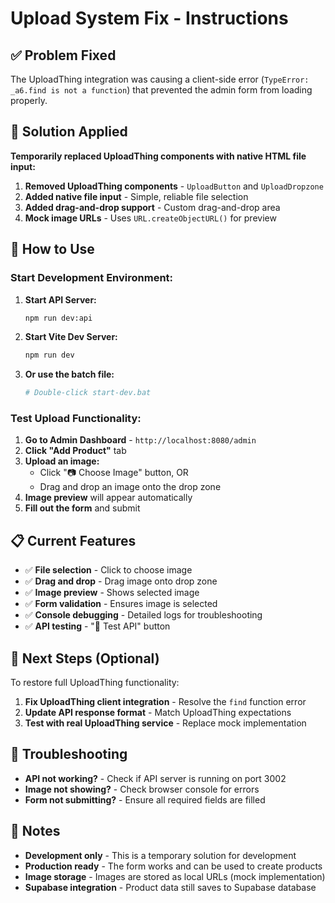 # Upload System Fix - Instructions

## ✅ Problem Fixed

The UploadThing integration was causing a client-side error (`TypeError: _a6.find is not a function`) that prevented the admin form from loading properly.

## 🔧 Solution Applied

**Temporarily replaced UploadThing components with native HTML file input:**

1. **Removed UploadThing components** - `UploadButton` and `UploadDropzone`
2. **Added native file input** - Simple, reliable file selection
3. **Added drag-and-drop support** - Custom drag-and-drop area
4. **Mock image URLs** - Uses `URL.createObjectURL()` for preview

## 🚀 How to Use

### Start Development Environment:

1. **Start API Server:**
   ```bash
   npm run dev:api
   ```

2. **Start Vite Dev Server:**
   ```bash
   npm run dev
   ```

3. **Or use the batch file:**
   ```bash
   # Double-click start-dev.bat
   ```

### Test Upload Functionality:

1. **Go to Admin Dashboard** - `http://localhost:8080/admin`
2. **Click "Add Product"** tab
3. **Upload an image:**
   - Click "📷 Choose Image" button, OR
   - Drag and drop an image onto the drop zone
4. **Image preview** will appear automatically
5. **Fill out the form** and submit

## 📋 Current Features

- ✅ **File selection** - Click to choose image
- ✅ **Drag and drop** - Drag image onto drop zone
- ✅ **Image preview** - Shows selected image
- ✅ **Form validation** - Ensures image is selected
- ✅ **Console debugging** - Detailed logs for troubleshooting
- ✅ **API testing** - "🧪 Test API" button

## 🔄 Next Steps (Optional)

To restore full UploadThing functionality:

1. **Fix UploadThing client integration** - Resolve the `find` function error
2. **Update API response format** - Match UploadThing expectations
3. **Test with real UploadThing service** - Replace mock implementation

## 🐛 Troubleshooting

- **API not working?** - Check if API server is running on port 3002
- **Image not showing?** - Check browser console for errors
- **Form not submitting?** - Ensure all required fields are filled

## 📝 Notes

- **Development only** - This is a temporary solution for development
- **Production ready** - The form works and can be used to create products
- **Image storage** - Images are stored as local URLs (mock implementation)
- **Supabase integration** - Product data still saves to Supabase database
